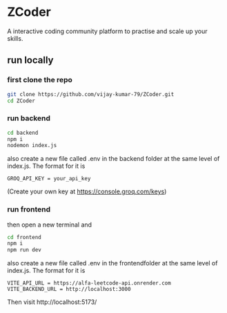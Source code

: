 
# ZCoder

A interactive coding community platform to practise and scale up your skills.

## run locally
### first clone the repo
``` bash
git clone https://github.com/vijay-kumar-79/ZCoder.git
cd ZCoder
```
### run backend
``` bash
cd backend
npm i 
nodemon index.js
```
also create a new file called .env in the backend folder at the same level of index.js. The format for it is
```
GROQ_API_KEY = your_api_key
```
(Create your own key at https://console.groq.com/keys)

### run frontend
then open a new terminal and
```bash
cd frontend
npm i
npm run dev
```
also create a new file called .env in the frontendfolder at the same level of index.js. The format for it is
```
VITE_API_URL = https://alfa-leetcode-api.onrender.com
VITE_BACKEND_URL = http://localhost:3000
```
Then visit http://localhost:5173/

